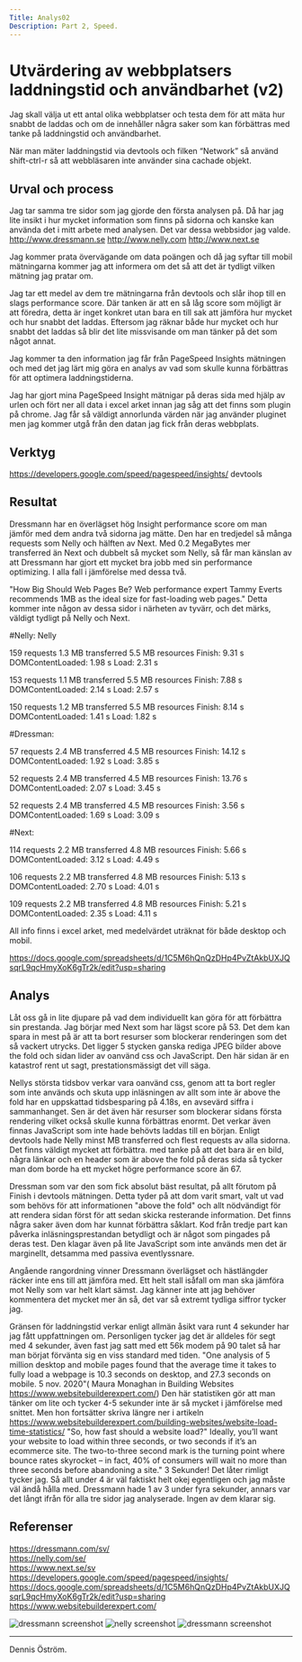 ```yaml
---
Title: Analys02
Description: Part 2, Speed.
---
```



Utvärdering av webbplatsers laddningstid och användbarhet (v2)
=======================

Jag skall välja ut ett antal olika webbplatser och testa dem för att mäta hur snabbt de laddas och om de innehåller några saker som kan förbättras med tanke på laddningstid och användbarhet.


När man mäter laddningstid via devtools och filken “Network” så använd shift-ctrl-r så att webbläsaren inte använder sina cachade objekt.


Urval och process
-----------------------
Jag tar samma tre sidor som jag gjorde den första analysen på. Då har jag lite insikt i hur mycket information som finns på sidorna och kanske kan använda det i mitt arbete med analysen. Det var dessa webbsidor jag valde.
http://www.dressmann.se
http://www.nelly.com
http://www.next.se

Jag kommer prata övervägande om data poängen och då jag syftar till mobil mätningarna kommer jag att informera om det så att det är tydligt vilken mätning jag pratar om. 

Jag tar ett medel av dem tre mätningarna från devtools och slår ihop till en slags performance score. Där tanken är att en så låg score som möjligt är att föredra, detta är inget konkret utan bara en till sak att jämföra hur mycket och hur snabbt det laddas. Eftersom jag räknar både hur mycket och hur snabbt det laddas så blir det lite missvisande om man tänker på det som något annat.

Jag kommer ta den information jag får från PageSpeed Insights mätningen och med det jag lärt mig göra en analys av vad som skulle kunna förbättras för att optimera laddningstiderna. 

Jag har gjort mina PageSpeed Insight mätnigar på deras sida med hjälp av urlen och fört ner all data i excel arket innan jag såg att det finns som plugin på chrome. Jag får så väldigt annorlunda värden när jag använder pluginet men jag kommer utgå från den datan jag fick från deras webbplats.

Verktyg
-----------------------
https://developers.google.com/speed/pagespeed/insights/
devtools

Resultat
-----------------------

Dressmann har en överlägset hög Insight performance score om man jämför med dem andra två sidorna jag mätte. Den har en tredjedel så många requests som Nelly och hälften av Next. Med 0.2 MegaBytes mer transferred än Next och dubbelt så mycket som Nelly, så får man känslan av att Dressmann har gjort ett mycket bra jobb med sin performance optimizing. I alla fall i jämförelse med dessa två. 

"How Big Should Web Pages Be? Web performance expert Tammy Everts recommends 1MB as the ideal size for fast-loading web pages." Detta kommer inte någon av dessa sidor i närheten av tyvärr, och det märks, väldigt tydligt på Nelly och Next.

#Nelly: 
Nelly 

159 requests
1.3 MB transferred
5.5 MB resources
Finish: 9.31 s
DOMContentLoaded: 1.98 s
Load: 2.31 s

153 requests
1.1 MB transferred
5.5 MB resources
Finish: 7.88 s
DOMContentLoaded: 2.14 s
Load: 2.57 s


150 requests
1.2 MB transferred
5.5 MB resources
Finish: 8.14 s
DOMContentLoaded: 1.41 s
Load: 1.82 s

#Dressman:

57 requests
2.4 MB transferred
4.5 MB resources
Finish: 14.12 s
DOMContentLoaded: 1.92 s
Load: 3.85 s

52 requests
2.4 MB transferred
4.5 MB resources
Finish: 13.76 s
DOMContentLoaded: 2.07 s
Load: 3.45 s

52 requests
2.4 MB transferred
4.5 MB resources
Finish: 3.56 s
DOMContentLoaded: 1.69 s
Load: 3.09 s

#Next: 

114 requests
2.2 MB transferred
4.8 MB resources
Finish: 5.66 s
DOMContentLoaded: 3.12 s
Load: 4.49 s

106 requests
2.2 MB transferred
4.8 MB resources
Finish: 5.13 s
DOMContentLoaded: 2.70 s
Load: 4.01 s

109 requests
2.2 MB transferred
4.8 MB resources
Finish: 5.21 s
DOMContentLoaded: 2.35 s
Load: 4.11 s

All info finns i excel arket, med medelvärdet uträknat för både desktop och mobil.

https://docs.google.com/spreadsheets/d/1C5M6hQnQzDHp4PvZtAkbUXJQsqrL9qcHmyXoK6gTr2k/edit?usp=sharing

Analys
-----------------------

Låt oss gå in lite djupare på vad dem individuellt kan göra för att förbättra sin prestanda. Jag börjar med Next som har lägst score på 53. Det dem kan spara in mest på är att ta bort resurser som blockerar renderingen som det så vackert utrycks. Det ligger 5 stycken ganska rediga JPEG bilder above the fold och sidan lider av oanvänd css och JavaScript. Den här sidan är en katastrof rent ut sagt, prestationsmässigt det vill säga.

Nellys största tidsbov verkar vara oanvänd css, genom att ta bort regler som inte används och skuta upp inläsningen av allt som inte är above the fold har en uppskattad tidsbesparing på 4.18s, en avsevärd siffra i sammanhanget. Sen är det även här resurser som blockerar sidans första rendering vilket också skulle kunna förbättras enormt. Det verkar även finnas JavaScript som inte hade behövts laddas till en början. Enligt devtools hade Nelly minst MB transferred och flest requests av alla sidorna. Det finns väldigt mycket att förbättra. med tanke på att det bara är en bild, några länkar och en header som är above the fold på deras sida så tycker man dom borde ha ett mycket högre performance score än 67. 

Dressman som var den som fick absolut bäst resultat, på allt förutom på Finish i devtools mätningen. Detta tyder på att dom varit smart, valt ut vad som behövs för att informationen "above the fold" och allt nödvändigt för att rendera sidan först för att sedan skicka resterande information. Det finns några saker även dom har kunnat förbättra såklart. Kod från tredje part kan påverka inläsningsprestandan betydligt och är något som pingades på deras test. Den klagar även på lite JavaScript som inte används men det är marginellt, detsamma med passiva eventlyssnare.

Angående rangordning vinner Dressmann överlägset och hästlängder räcker inte ens till att jämföra med. Ett helt stall isåfall om man ska jämföra mot Nelly som var helt klart sämst. Jag känner inte att jag behöver kommentera det mycket mer än så, det var så extremt tydliga siffror tycker jag. 

Gränsen för laddningstid verkar enligt allmän åsikt vara runt 4 sekunder har jag fått uppfattningen om. Personligen tycker jag det är alldeles för segt med 4 sekunder, även fast jag satt med ett 56k modem på 90 talet så har man börjat förvänta sig en viss standard med tiden.
 "One analysis of 5 million desktop and mobile pages found that the average time it takes to fully load a webpage is 10.3 seconds on desktop, and 27.3 seconds on mobile. 5 nov. 2020"( Maura Monaghan in Building Websites https://www.websitebuilderexpert.com/) Den här statistiken gör att man tänker om lite och tycker 4-5 sekunder inte är så mycket i jämförelse med snittet. Men hon fortsätter skriva längre ner i artikeln https://www.websitebuilderexpert.com/building-websites/website-load-time-statistics/
 "So, how fast should a website load?"
Ideally, you’ll want your website to load within three seconds, or two seconds if it’s an ecommerce site. The two-to-three second mark is the turning point where bounce rates skyrocket – in fact, 40% of consumers will wait no more than three seconds before abandoning a site." 3 Sekunder! Det låter rimligt tycker jag. Så allt under 4 är väl faktiskt helt okej egentligen och jag måste väl ändå hålla med. Dressmann hade 1 av 3 under fyra sekunder, annars var det långt ifrån för alla tre sidor jag analyserade. Ingen av dem klarar sig.


Referenser
-----------------------
https://dressmann.com/sv/ </br>
https://nelly.com/se/ </br>
https://www.next.se/sv </br>
https://developers.google.com/speed/pagespeed/insights/ </br>
https://docs.google.com/spreadsheets/d/1C5M6hQnQzDHp4PvZtAkbUXJQsqrL9qcHmyXoK6gTr2k/edit?usp=sharing </br>
https://www.websitebuilderexpert.com/

![dressmann screenshot](/img/dressmann.png "dressmann screenshot")
![nelly screenshot](/img/nelly.png "nelly screenshot")
![dressmann screenshot](/img/next.png "dressmann screenshot")

-----------------------

Dennis Öström.